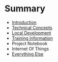 # Summary

* [Introduction](README.md)
* [Technical Concepts](technical-concepts.md)
* [Local Development](local-development.md)
* [Training Information](training-information.md)
* Project Notebook
* Internet Of Things
* [Everything Else](everything-else.md)

